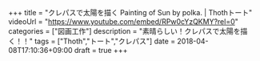 +++
title =  "クレパスで太陽を描く Painting of Sun by polka. | Thothトート"
videoUrl = "https://www.youtube.com/embed/RPw0cYzQKMY?rel=0"
categories = ["図画工作"]
description = "素晴らしい！クレパスで太陽を描く！！"
tags = ["Thoth","トート","クレパス"]
date = 2018-04-08T17:10:36+09:00
draft = true
+++

